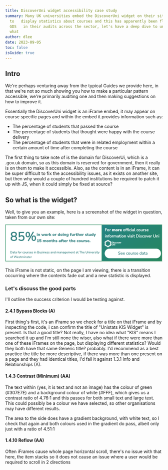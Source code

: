 ```yaml
---
title: DiscoverUni widget accessibility case study
summary: Many UK universities embed the DiscoverUni widget on their sites
  to   display statistics about courses and this has apparently been flagged by
  GDS   in their audits across the sector, let's have a deep dive to understand
  what
author: dlee
date: 2023-09-05
toc: false
isGuide: true
---
```

## Intro

We're perhaps venturing away from the typical Guides we provide here, in that we're not so much showing you how to make a particular pattern accessible, we're primarily auditing one and then making suggestions on how to improve it.

Essentially the DiscoverUni widget is an iFrame embed, it may appear on course specific pages and within the embed it provides information such as:

* The percentage of students that passed the course
* The percentage of students that thought were happy with the course delivery
* The percentage of students that were in related employment within a certain amount of time after completing the course

The first thing to take note of is the domain for DiscoverUi, which is a .gov.uk domain, so as this domain is reserved for government, then it really is on them to make it accessible. Also, as the content is in an iFrame, it can be super difficult to fix the accessibility issues, as it exists on another site, but then why would a couple of hundred institutions be required to patch it up with JS, when it could simply be fixed at source?

## So what is the widget?

Well, to give you an example, here is a screenshot of the widget in question, taken from our own site:

![Screenshot of the widget which contains text with statistics for how many students were in work or further study within 15 months of completing the course. There is also a link within the widget that takes a user to the Discover ui site and displays these details in greater depth.](src/guideImg/dl-screenshot-discoveruni1.png)

This iFrame is not static, on the page I am viewing, there is a transition occurring where the contents fade out and a new statistic is displayed.

### Let's discuss the good parts

I'll outline the success criterion I would be testing against.

#### 2.4.1 Bypass Blocks (A)

First thing's first, it's an iFrame so we check for a title on that iFrame and by inspecting the code, i can confirm the title of "Unistats KIS Widget" is present. Is that a good title? Not really, I have no idea what "KIS" means I searched it up and I'm still none the wiser, also what if there were more than one of these iFrames on the page, but displaying different statistics? Would they both have that same Generic title? probably. I'd recommend as a best practice the title be more descriptive, if there was more than one present on a page and they had identical titles, I'd fail it against 1.3.1 Info and Relationships (A).

#### 1.4.3 Contrast (Minimum) (AA)

The text within (yes, it is text and not an image) has the colour of green (#307E7E) and a background colour of white (#FFF), which gives us a contrast ratio of 4.76:1 and this passes for both small text and large text. This could possibly be a colour we have selected, so other organisations may have different results.

The area to the side does have a gradient background, with white text, so I check that again and both colours used in the gradient do pass, albeit only just with a ratio of 4.51:1

#### 1.4.10 Reflow (AA)

Often iFrames cause whole page horizontal scroll, there's no issue with that here, the item stacks so it does not cause an issue where a user would be required to scroll in 2 directions